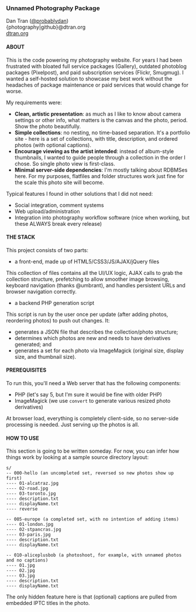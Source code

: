 ### Unnamed Photography Package
Dan Tran ([@probablydan](https://twitter.com/probablydan))  
{photography|github}@dtran.org  
[dtran.org](http://dtran.org/)

#### ABOUT

This is the code powering my photography website. For years I had been frustrated with bloated full service packages (Gallery), outdated photoblog packages (Pixelpost), and paid subscription services (Flickr, Smugmug). I wanted a self-hosted solution to showcase my best work without the headaches of package maintenance or paid services that would change for worse.

My requirements were:

- **Clean, artistic presentation**: as much as I like to know about camera settings or other info, what matters is the canvas and the photo, period. Show the photo beautifully.
- **Simple collections**: no nesting, no time-based separation. It's a portfolio site - here is a set of collections, with title, description, and ordered photos (with optional captions).
- **Encourage viewing as the artist intended**: instead of album-style thumbnails, I wanted to guide people through a collection in the order I chose. So single photo view is first-class.
- **Minimal server-side dependencies**: I'm mostly talking about RDBMSes here. For my purposes, flatfiles and folder structures work just fine for the scale this photo site will become.

Typical features I found in other solutions that I did not need:

- Social integration, comment systems
- Web upload/administration
- Integration into photography workflow software (nice when working, but these ALWAYS break every release)


#### THE STACK

This project consists of two parts:

- a front-end, made up of HTML5/CSS3/JS/AJAX/jQuery files
	
 This collection of files contains all the UI/UX logic, AJAX calls to grab the collection structure, prefetching to allow smoother image browsing, keyboard navigation (thanks @umbrant), and handles persistent URLs and browser navigation correctly.

- a backend PHP generation script

 This script is run by the user once per update (after adding photos, reordering photos) to push out changes. It:
 - generates a JSON file that describes the collection/photo structure;
 - determines which photos are new and needs to have derivatives generated; and
 - generates a set for each photo via ImageMagick (original size, display size, and thumbnail size).


#### PREREQUISITES

To run this, you'll need a Web server that has the following components:

- PHP (let's say 5, but I'm sure it would be fine with older PHP)
- ImageMagick (we use `convert` to generate various resized photo derivatives)

At browser load, everything is completely client-side, so no server-side processing is needed. Just serving up the photos is all.


#### HOW TO USE

This section is going to be written someday. For now, you can infer how things work by looking at a sample source directory layout:

	s/
	-- 000-hello (an uncompleted set, reversed so new photos show up first)
	---- 01-alcatraz.jpg
	---- 02-road.jpg
	---- 03-toronto.jpg
	---- description.txt
	---- displayName.txt
	---- reverse

	-- 005-europe (a completed set, with no intention of adding items)
	---- 01-london.jpg
	---- 02-stpancras.jpg
	---- 03-paris.jpg
	---- description.txt
	---- displayName.txt

	-- 010-aliceplusbob (a photoshoot, for example, with unnamed photos and no captions)
	---- 01.jpg
	---- 02.jpg
	---- 03.jpg
	---- description.txt
	---- displayName.txt

The only hidden feature here is that (optional) captions are pulled from embedded IPTC titles in the photo.
